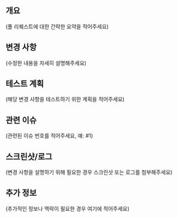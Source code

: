 ## 개요
(풀 리퀘스트에 대한 간략한 요약을 적어주세요)

## 변경 사항
(수정한 내용을 자세히 설명해주세요)

## 테스트 계획
(해당 변경 사항을 테스트하기 위한 계획을 적어주세요)

## 관련 이슈
(관련된 이슈 번호를 적어주세요, 예: #1)

## 스크린샷/로그
(변경 사항을 설명하기 위해 필요한 경우 스크린샷 또는 로그를 첨부해주세요)

## 추가 정보
(추가적인 정보나 맥락이 필요한 경우 여기에 적어주세요)
